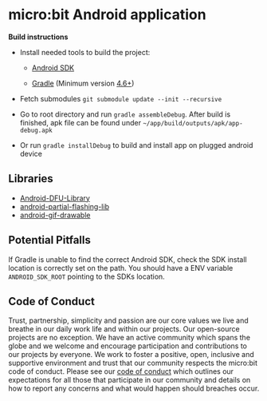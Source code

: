 micro:bit Android application
=============================

**Build instructions**

* Install needed tools to build the project:
    
    * [Android SDK](http://developer.android.com/sdk/index.html)
    
    * [Gradle](https://gradle.org/gradle-download/) (Minimum version [4.6+](https://developer.android.com/studio/releases/gradle-plugin.html#updating-gradle))

* Fetch submodules `git submodule update --init --recursive`

* Go to root directory and run `gradle assembleDebug`. After build is finished, apk file can be found under `~/app/build/outputs/apk/app-debug.apk`

* Or run `gradle installDebug` to build and install app on plugged android device


## Libraries

 * [Android-DFU-Library](https://github.com/NordicSemiconductor/Android-DFU-Library)
 * [android-partial-flashing-lib](https://github.com/microbit-foundation/android-partial-flashing-lib)
 * [android-gif-drawable](https://github.com/koral--/android-gif-drawable)

## Potential Pitfalls

If Gradle is unable to find the correct Android SDK, check the SDK install location is correctly set on the path.
You should have a ENV variable `ANDROID_SDK_ROOT` pointing to the SDKs location.

## Code of Conduct

Trust, partnership, simplicity and passion are our core values we live and breathe in our daily work life and within our projects. Our open-source projects are no exception. We have an active community which spans the globe and we welcome and encourage participation and contributions to our projects by everyone. We work to foster a positive, open, inclusive and supportive environment and trust that our community respects the micro:bit code of conduct. Please see our [code of conduct](https://microbit.org/safeguarding/) which outlines our expectations for all those that participate in our community and details on how to report any concerns and what would happen should breaches occur.

